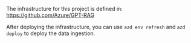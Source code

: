 The infrastructure for this project is defined in: https://github.com/Azure/GPT-RAG

After deploying the infrastructure, you can use `azd env refresh` and `azd deploy` to deploy the data ingestion.
